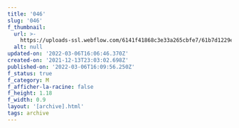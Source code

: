 ```yaml
---
title: '046'
slug: '046'
f_thumbnail:
  url: >-
    https://uploads-ssl.webflow.com/6141f41868c3e33a265cbfe7/61b7d1229ee7cf312eb39ba7_046.jpg
  alt: null
updated-on: '2022-03-06T16:06:46.370Z'
created-on: '2021-12-13T23:03:02.698Z'
published-on: '2022-03-06T16:09:56.250Z'
f_status: true
f_category: M
f_afficher-la-racine: false
f_height: 1.18
f_width: 0.9
layout: '[archive].html'
tags: archive
---
```



